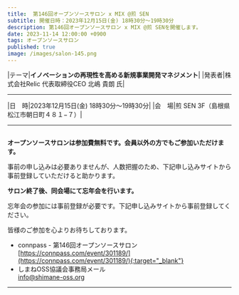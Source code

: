 ```yaml
---
title:  第146回オープンソースサロン x MIX @煎 SEN
subtitle: 開催日時：2023年12月15日(金) 18時30分～19時30分 
description: 第146回オープンソースサロン x MIX @煎 SENを開催します。
date: 2023-11-14 12:00:00 +0900
tags: オープンソースサロン
published: true
image: /images/salon-145.png
---
```


|<nobr>テーマ</nobr>|__イノベーションの再現性を高める新規事業開発マネジメント__|
|<nobr>発表者</nobr>|株式会社Relic 代表取締役CEO 北嶋 貴朗 氏|

---

|<nobr>日　時</nobr>|2023年12月15日(金) 18時30分～19時30分|
|<nobr>会　場</nobr>|煎 SEN 3F（島根県松江市朝日町４８１−７）|

---

<img srcset="/images/salon-146.png">

__オープンソースサロンは参加費無料です。会員以外の方でもご参加いただけます。__  

事前の申し込みは必要ありませんが、人数把握のため、下記申し込みサイトから事前登録していただけると助かります。  

__サロン終了後、同会場にて忘年会を行います。__  

忘年会の参加には事前登録が必要です。下記申し込みサイトから事前登録してください。  

皆様のご参加を心よりお待ちしております。  

- connpass - 第146回オープンソースサロン  
[https://connpass.com/event/301189/](https://connpass.com/event/301189/){:target="_blank"}  
- しまねOSS協議会事務局メール  
[info@shimane-oss.org](mailto:info@shimane-oss.org)  

---
